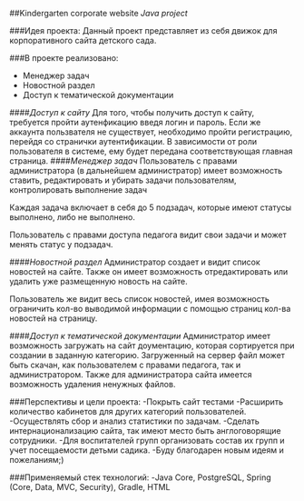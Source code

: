##Kindergarten corporate website
*Java project*

###Идея проекта:
Данный проект представляет из себя движок для корпоративного сайта детского сада. 

###В проекте реализовано:
- Менеджер задач
- Новостной раздел 
- Доступ к тематической документации

####*Доступ к сайту*
Для того, чтобы получить доступ к сайту, требуется пройти аутенфикацию введя логин и пароль. Если же аккаунта пользвателя не существует, необходимо пройти регистрацию, перейдя со странички аутентификации. В зависимости от роли пользователя в системе, ему будет передана соответствующая главная страница.
####*Менеджер задач*
Пользователь с правами администратора (в дальнейшем администратор) имеет возможность ставить, редактировать и убирать задачи пользователям, контролировать выполнение задач

Каждая задача включает в себя до 5 подзадач, которые имеют статусы выполнено, либо не выполнено.

Пользователь с правами доступа педагога видит свои задачи и может менять статус у подзадач.

####*Новостной раздел*
Администратор создает и видит список новостей на сайте. Также он имеет возможность отредактировать или удалить уже размещенную новость на сайте.

Пользователь же видит весь список новостей, имея возможность ограничить кол-во выводимой информации с помощью страниц кол-ва новостей на страницу.

####*Доступ к тематической документации*
Администратор имеет возможность загружать на сайт доументацию, которая сортируется при создании в заданную категорию. Загруженный на сервер файл может быть скачан, как пользователем с правами педагога, так и администратором. Также для администратора сайта имеется возможность удаления ненужных файлов.

###Перспективы и цели проекта:
-Покрыть сайт тестами 
-Расширить количество кабинетов для других категорий пользователей.
-Осуществлять сбор и анализ статистики по задачам.
-Сделать интернационализацию сайта, так имеют место быть англоговорящие сотрудники.
-Для воспитателей групп организовать состав их групп и учет посещаемости детьми садика.
-Буду благодарен новым идеям и пожеланиям;)


###Применяемый стек технологий:
-Java Core, PostgreSQL, Spring (Core, Data, MVC, Security), Gradle, HTML